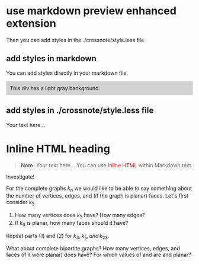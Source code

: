 # use markdown preview enhanced extension

Then you can add styles in the ./crossnote/style.less file

## add styles in markdown

You can add styles directly in your markdown file.

<style type="text/css">
  .my-class {
    background-color: lightgray;
    padding: 10px;
  }
</style>

<div class="my-class">This div has a light gray background.</div>

## add styles in ./crossnote/style.less file

<div class="boxBorder">
Your text here...
</div>

<h1>Inline HTML heading</h1>

> **Note:** Your text here...
You can use <span style="color:red;">inline HTML</span> within Markdown text.

Investigate!

For the complete graphs $k_n$  we would like to be able to say something about the number of vertices, edges, and (if the graph is planar) faces. Let's first consider $k_3$

1. How many vertices does $k_3$  have? How many edges?
2. If $k_3$ is planar, how many faces should it have?

Repeat parts (1) and (2) for $k_4,\,k_5,and\,k_{23}$.

What about complete bipartite graphs? How many vertices, edges, and faces (if it were planar) does
 have? For which values of
 and
 are
 and
 planar?
